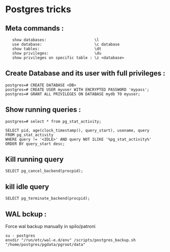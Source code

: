 # Postgres tricks

## Meta commands :

```
   show databases:                     \l
   use database:                       \c database
   show tables:                        \dt
   show privileges:                    \du
   show privileges on specific table : \z <database>
```


## Create Database and its user with full privileges : 
```
postgres=# CREATE DATABASE <DB>
postgres=# CREATE USER myuser WITH ENCRYPTED PASSWORD 'mypass';
postgres=# GRANT ALL PRIVILEGES ON DATABASE mydb TO myuser;
```

## Show running queries :
```
postgres=# select * from pg_stat_activity;

SELECT pid, age(clock_timestamp(), query_start), usename, query 
FROM pg_stat_activity 
WHERE query != '<IDLE>' AND query NOT ILIKE '%pg_stat_activity%' 
ORDER BY query_start desc;
```

## Kill running query
```
SELECT pg_cancel_backend(procpid);
```

## kill idle query
```
SELECT pg_terminate_backend(procpid);
```

## WAL bckup : 

Force wal backup manually in spilo/patroni
```
su - postgres
envdir "/run/etc/wal-e.d/env" /scripts/postgres_backup.sh "/home/postgres/pgdata/pgroot/data"
```
